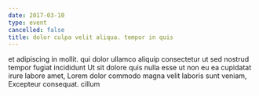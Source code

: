 ```yaml
---
date: 2017-03-10
type: event
cancelled: false
title: dolor culpa velit aliqua. tempor in quis
---
```

et adipiscing in mollit. qui dolor ullamco aliquip consectetur ut sed nostrud tempor fugiat incididunt Ut sit dolore quis nulla esse ut non eu ea cupidatat irure labore amet, Lorem dolor commodo magna velit laboris sunt veniam, Excepteur consequat. cillum